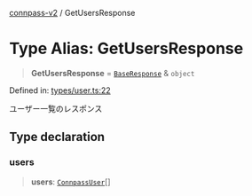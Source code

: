 [connpass-v2](../wiki/globals) / GetUsersResponse

# Type Alias: GetUsersResponse

> **GetUsersResponse** = [`BaseResponse`](../wiki/TypeAlias.BaseResponse) & `object`

Defined in: [types/user.ts:22](https://github.com/ryohidaka/node-connpass/blob/800ebb10fa1d025fb9b43567e6fa2b5ec8ce8b50/src/types/user.ts#L22)

ユーザー一覧のレスポンス

## Type declaration

### users

> **users**: [`ConnpassUser`](../wiki/TypeAlias.ConnpassUser)[]
